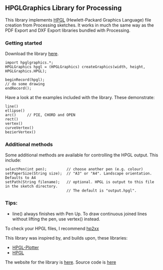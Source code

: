 ## HPGLGraphics Library for Processing

This library implements [HPGL](https://en.wikipedia.org/wiki/HPGL) (Hewlett-Packard Graphics Language) file creation from Processing sketches. It works in much the same way as the PDF Export and DXF Export libraries bundled with Processing.

### Getting started 

Download the library [here](http://ciaron.net/hpglgraphics/download/hpglgraphics.zip).
    
    import hpglgraphics.*;
    HPGLGraphics hpgl = (HPGLGraphics) createGraphics(width, height, HPGLGraphics.HPGL);
    
    beginRecord(hpgl);
    // do some drawing
    endRecord();

Have a look at the examples included with the library. These demonstrate:

    line()
    ellipse()
    arc()     // PIE, CHORD and OPEN
    rect()
    vertex()
    curveVertex()
    bezierVertex()

### Additional methods

Some additional methods are available for controlling the HPGL output. This include:

    selectPen(int pen);         // choose another pen (e.g. colour)
    setPaperSize(String size);  // "A3" or "A4". Landscape orientation. Defaults to A4
    setPath(String filename);   // optional. HPGL is output to this file in the sketch directory. 
                                // The default is "output.hpgl".

### Tips:
  * line() always finishes with Pen Up. To draw continuous joined lines without lifting the pen, use vertex() instead.

To check your HPGL files, I recommend [hp2xx](https://www.gnu.org/software/hp2xx/)

This library was inspired by, and builds upon, these libraries:
  * [HPGL-Plotter](http://sjunnesson.github.io/HPGL-Plotter/)
  * [HPGL](https://github.com/gregersn/HPGL)

The website for the library is [here](https://ciaron.github.io/HPGLGraphics).
Source code is [here](https://github.com/ciaron/HPGLGraphics)
